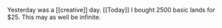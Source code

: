Yesterday was a [[creative]] day. [[Today]] I bought 2500 basic lands for $25. This may as well be infinite. 